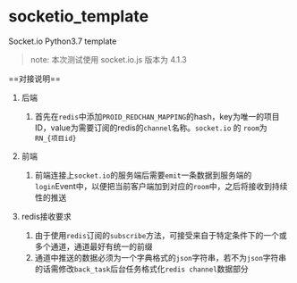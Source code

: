 # socketio_template

Socket.io Python3.7 template

> note: 
>   本次测试使用 socket.io.js 版本为 4.1.3 



==对接说明==

1. 后端
   1. 首先在`redis`中添加`PROID_REDCHAN_MAPPING`的hash，key为唯一的项目ID，value为需要订阅的redis的`channel`名称。`socket.io` 的 `room`为 `RN_{项目id}`
2. 前端   

   1. 前端连接上`socket.io`的服务端后需要`emit`一条数据到服务端的`login`Event中，以便把当前客户端加到对应的`room`中，之后将接收到持续性的推送
3. redis接收要求
   1. 由于使用`redis`订阅的`subscribe`方法，可接受来自于特定条件下的一个或多个通道，通道最好有统一的前缀
   2. 通道中推送的数据必须为一个字典格式的`json`字符串，若不为`json`字符串的话需修改`back_task`后台任务格式化`redis channel`数据部分